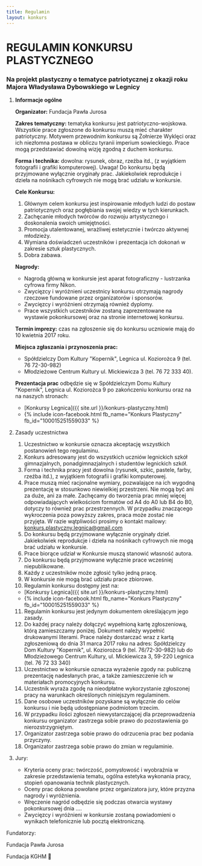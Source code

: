 ```yaml
---
title: Regulamin
layout: konkurs
---
```

# REGULAMIN KONKURSU PLASTYCZNEGO

<h3>
Na projekt plastyczny o tematyce patriotycznej
z okazji roku Majora Władysława Dybowskiego w Legnicy
</h3>

1. **Informacje ogólne**

   **Organizator:** Fundacja Pawła Jurosa

   **Zakres tematyczny:** tematyka konkursu jest patriotyczno-wojskowa. Wszystkie prace
   zgłoszone do konkursu muszą mieć charakter patriotyczny. Motywem przewodnim konkursu
   są Żołnierze Wyklęci oraz ich niezłomna postawa w obliczu tyranii imperium sowieckiego.
   Prace mogą przedstawiać dowolną wizję zgodną z duchem konkursu.

   **Forma i technika:** dowolna: rysunek, obraz, rzeźba itd., (z wyjątkiem fotografii i grafiki
   komputerowej). <span class="regulamin-uwaga">Uwaga! Do konkursu będą przyjmowane wyłącznie oryginały prac.
   Jakiekolwiek reprodukcje i dzieła na nośnikach cyfrowych nie mogą brać udziału w
   konkursie.</span>

   **Cele Konkursu:**

    1. Głównym celem konkursu jest inspirowanie młodych ludzi do postaw patriotycznych
    oraz pogłębiania swojej wiedzy w tych kierunkach.
    1. Zachęcanie młodych twórców do rozwoju artystycznego i doskonalenia swoich
    umiejętności.
    2. Promocja utalentowanej, wrażliwej estetycznie i twórczo aktywnej młodzieży.
    3. Wymiana doświadczeń uczestników i prezentacja ich dokonań w zakresie sztuk
    plastycznych.
    4. Dobra zabawa.  

    **Nagrody:**

     * Nagrodą główną w konkursie jest aparat fotograficzny - lustrzanka cyfrowa firmy Nikon.  
     * Zwycięzcy i wyróżnieni uczestnicy konkursu otrzymają nagrody rzeczowe fundowane przez
    organizatorów i sponsorów.  
     * Zwycięzcy i wyróżnieni otrzymają również dyplomy.
     * Prace wszystkich uczestników zostaną zaprezentowane na wystawie pokonkursowej oraz na
    stronie internetowej konkursu.

    **Termin imprezy:** czas na zgłoszenie się do konkursu uczniowie mają do 10 kwietnia 2017
    roku.

    **Miejsca zgłaszania i przynoszenia prac:**

     * <span class="regulamin-adres">Spółdzielczy Dom Kultury "Kopernik", Legnica ul.
    Koziorożca 9 </span><span class="regulamin-tel">(tel. 76 72-30-982)</span>
     * <span class="regulamin-adres">Młodzieżowe Centrum Kultury ul. Mickiewicza 3</span>
    <span class="regulamin-tel">(tel. 76 72 333 40)</span>.

    **Prezentacja prac** odbędzie się w Spółdzielczym Domu Kultury
    "Kopernik", Legnica ul. Koziorożca 9 po zakończeniu konkursu oraz na na naszych stronach:

      * [Konkursy Legnica]({{ site.url }}/konkurs-plastyczny.html)
      * {% include icon-facebook.html fb_name="Konkurs Plastyczny" fb_id="100015251559033" %}

2. Zasady uczestnictwa

    1. Uczestnictwo w konkursie oznacza akceptację wszystkich postanowień tego
    regulaminu.
    2. Konkurs adresowany jest do wszystkich uczniów legnickich szkół
    gimnazjalnych, ponadgimnazjalnych i studentów legnickich szkół.
    3. Forma i technika pracy jest dowolna (rysunek, szkic, pastele, farby, rzeźba
        itd.), z wyjątkiem fotografii i grafiki komputerowej.
    4. Prace muszą mieć racjonalne wymiary, pozwalające na ich wygodną
    prezentację w stosunkowo niewielkiej przestrzeni. Nie mogą być ani za duże, ani za
    małe. Zachęcamy do tworzenia prac mniej więcej odpowiadających wielkościom
    formatów od A4 do A0 lub B4 do B0, dotyczy to również prac przestrzennych. W
    przypadku znaczącego wykroczenia poza powyższy zakres, praca może zostać nie
    przyjęta. W razie wątpliwości prosimy o kontakt mailowy:
    konkurs.plastyczny.legnica@gmail.com
    5. Do konkursu będą przyjmowane wyłącznie oryginały dzieł. Jakiekolwiek
    reprodukcje i dzieła na nośnikach cyfrowych nie mogą brać udziału w konkursie.
    6. Prace biorące udział w Konkursie muszą stanowić własność autora.
    7. Do konkursu będą przyjmowane wyłącznie prace wcześniej niepublikowane.
    8. Każdy z uczestników może zgłosić tylko jedną pracę.
    9. W konkursie nie mogą brać udziału prace zbiorowe.
    10. Regulamin konkursu dostępny jest na:
     * [Konkursy Legnica]({{ site.url }}/konkurs-plastyczny.html)
     * {% include icon-facebook.html fb_name="Konkurs Plastyczny" fb_id="100015251559033" %}

    11. Regulamin konkursu jest jedynym dokumentem określającym jego zasady.
    11. Do każdej pracy należy dołączyć wypełnioną kartę zgłoszeniową, którą
    zamieszczamy poniżej. Dokument należy wypełnić drukowanymi literami. Prace
    należy dostarczać wraz z kartą zgłoszeniową do dnia 31 marca 2017 roku na adres:
    Spółdzielczy Dom Kultury "Kopernik", ul. Koziorożca 9 <span class="regulamin-tel">(tel. 76/72-30-982)</span> lub do
    Młodzieżowego Centrum Kultury, ul. Mickiewicza 3, 59-220 Legnica
    <span class="regulamin-tel">(tel. 76 72 33 340)</span>
    12. Uczestnictwo w konkursie oznacza wyrażenie zgody na: publiczną prezentację
    nadesłanych prac, a także zamieszczenie ich w materiałach promocyjnych konkursu.
    13. Uczestnik wyraża zgodę na nieodpłatne wykorzystanie zgłoszonej pracy na
    warunkach określonych niniejszym regulaminem.
    14. Dane osobowe uczestników pozyskane są wyłącznie do celów konkursu i nie
    będą udostępniane podmiotom trzecim.
    15. W przypadku ilości zgłoszeń niewystarczającej dla przeprowadzenia konkursu
    organizator zastrzega sobie prawo do pozostawienia go nierozstrzygniętym.
    16. Organizator zastrzega sobie prawo do odrzucenia prac bez podania przyczyny.
    17. Organizator zastrzega sobie prawo do zmian w regulaminie.


1. Jury:

    * Kryteria oceny prac: twórczość, pomysłowość i wyobraźnia w zakresie przedstawienia
    tematu, ogólna estetyka wykonania pracy, stopień opanowania technik plastycznych.
    * Oceny prac dokona powołane przez organizatora jury, które przyzna nagrody i
    wyróżnienia.
    * Wręczenie nagród odbędzie się podczas otwarcia wystawy pokonkursowej dnia ….
    * Zwycięzcy i wyróżnieni w konkursie zostaną powiadomieni o wynikach telefonicznie
    lub pocztą elektroniczną.


Fundatorzy:

Fundacja Pawła Jurosa

Fundacja KGHM

